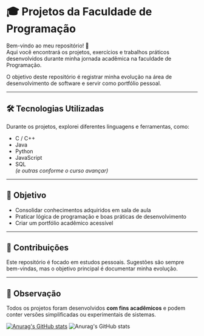 # 🎓 Projetos da Faculdade de Programação

Bem-vindo ao meu repositório! 🚀  
Aqui você encontrará os projetos, exercícios e trabalhos práticos desenvolvidos durante minha jornada acadêmica na faculdade de Programação.  

O objetivo deste repositório é registrar minha evolução na área de desenvolvimento de software e servir como portfólio pessoal.

---

## 🛠️ Tecnologias Utilizadas
Durante os projetos, explorei diferentes linguagens e ferramentas, como:
- C / C++
- Java
- Python
- JavaScript
- SQL  
*(e outras conforme o curso avançar)*

---

## 🎯 Objetivo
- Consolidar conhecimentos adquiridos em sala de aula  
- Praticar lógica de programação e boas práticas de desenvolvimento  
- Criar um portfólio acadêmico acessível  

---

## 🤝 Contribuições
Este repositório é focado em estudos pessoais. Sugestões são sempre bem-vindas, mas o objetivo principal é documentar minha evolução.  

---

## 📌 Observação
Todos os projetos foram desenvolvidos **com fins acadêmicos** e podem conter versões simplificadas ou experimentais de sistemas.


[![Anurag's GitHub stats](https://github-readme-stats.vercel.app/api?username=ZyZydotPNG)](https://github.com/anuraghazra/github-readme-stats)
![Anurag's GitHub stats](https://github-readme-stats.vercel.app/api?username=anuraghazra&show_icons=true&theme=synthwave)


